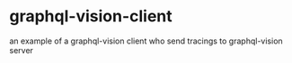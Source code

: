 # graphql-vision-client
an example of a graphql-vision client who send tracings to graphql-vision server
